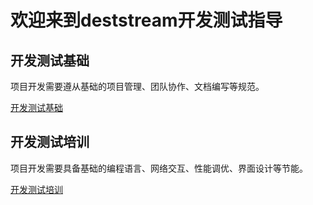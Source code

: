 # 欢迎来到deststream开发测试指导

## 开发测试基础

项目开发需要遵从基础的项目管理、团队协作、文档编写等规范。

[开发测试基础]()

## 开发测试培训

项目开发需要具备基础的编程语言、网络交互、性能调优、界面设计等节能。

[开发测试培训]()
